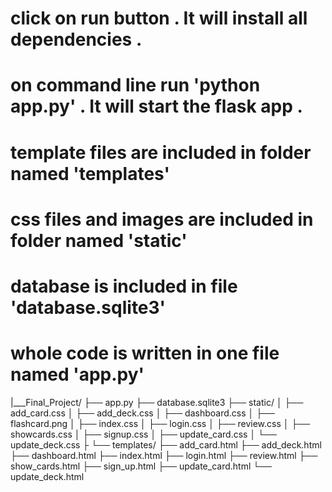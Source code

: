 
# click on run button . It will install all dependencies .

# on command line run 'python app.py' . It will start the flask app .

# template files are included in folder named 'templates'

# css files and images are included in folder named 'static'

# database is included in file 'database.sqlite3'

# whole code is written in one file named 'app.py'


|___Final_Project/
├── app.py
├── database.sqlite3
├── static/
│   ├── add_card.css
│   ├── add_deck.css
│   ├── dashboard.css
│   ├── flashcard.png
│   ├── index.css
│   ├── login.css
│   ├── review.css
│   ├── showcards.css
│   ├── signup.css
│   ├── update_card.css
│   └── update_deck.css
├
└── templates/
    ├── add_card.html
    ├── add_deck.html
    ├── dashboard.html
    ├── index.html
    ├── login.html
    ├── review.html
    ├── show_cards.html
    ├── sign_up.html
    ├── update_card.html
    └── update_deck.html
